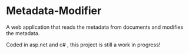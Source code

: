# Metadata-Modifier
A web application that reads the metadata from documents and modifies the metadata.

Coded in asp.net and c# , this project is still a work in progress!
